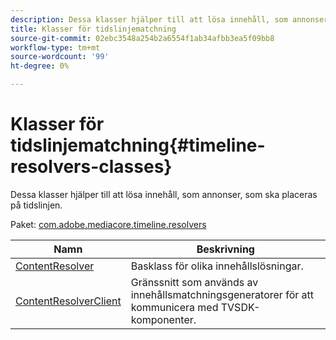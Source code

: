 ```yaml
---
description: Dessa klasser hjälper till att lösa innehåll, som annonser, som ska placeras på tidslinjen.
title: Klasser för tidslinjematchning
source-git-commit: 02ebc3548a254b2a6554f1ab34afbb3ea5f09bb8
workflow-type: tm+mt
source-wordcount: '99'
ht-degree: 0%

---
```


# Klasser för tidslinjematchning{#timeline-resolvers-classes}

Dessa klasser hjälper till att lösa innehåll, som annonser, som ska placeras på tidslinjen.

Paket: [com.adobe.mediacore.timeline.resolvers](https://help.adobe.com/en_US/primetime/api/psdk/asdoc-dhls_1.4/com/adobe/mediacore/timeline/resolvers/package-detail.html)

| Namn | Beskrivning |
|---|---|
| [ContentResolver](https://help.adobe.com/en_US/primetime/api/psdk/asdoc-dhls_1.4/com/adobe/mediacore/timeline/resolvers/ContentResolver.html) | Basklass för olika innehållslösningar. |
| [ContentResolverClient](https://help.adobe.com/en_US/primetime/api/psdk/asdoc-dhls_1.4/com/adobe/mediacore/timeline/resolvers/ContentResolverClient.html) | Gränssnitt som används av innehållsmatchningsgeneratorer för att kommunicera med TVSDK-komponenter. |
